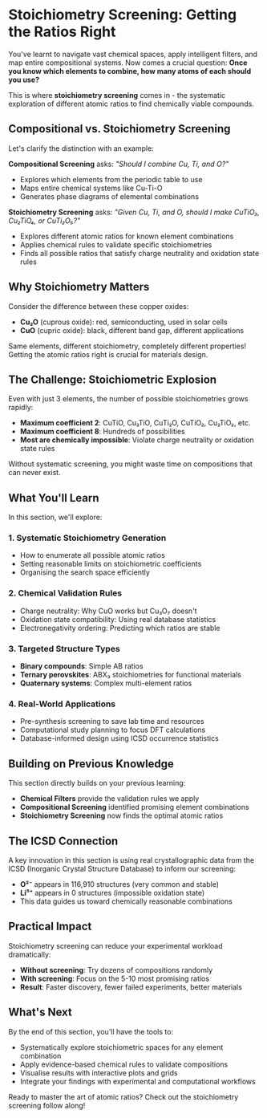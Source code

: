 # Stoichiometry Screening: Getting the Ratios Right

You've learnt to navigate vast chemical spaces, apply intelligent filters, and map entire compositional systems. Now comes a crucial question: **Once you know which elements to combine, how many atoms of each should you use?**

This is where **stoichiometry screening** comes in - the systematic exploration of different atomic ratios to find chemically viable compounds.

## Compositional vs. Stoichiometry Screening

Let's clarify the distinction with an example:

**Compositional Screening** asks: *"Should I combine Cu, Ti, and O?"*
- Explores which elements from the periodic table to use
- Maps entire chemical systems like Cu-Ti-O
- Generates phase diagrams of elemental combinations

**Stoichiometry Screening** asks: *"Given Cu, Ti, and O, should I make CuTiO₃, Cu₂TiO₄, or CuTi₂O₅?"*
- Explores different atomic ratios for known element combinations
- Applies chemical rules to validate specific stoichiometries
- Finds all possible ratios that satisfy charge neutrality and oxidation state rules

## Why Stoichiometry Matters

Consider the difference between these copper oxides:
- **Cu₂O** (cuprous oxide): red, semiconducting, used in solar cells
- **CuO** (cupric oxide): black, different band gap, different applications

Same elements, different stoichiometry, completely different properties! Getting the atomic ratios right is crucial for materials design.

## The Challenge: Stoichiometric Explosion

Even with just 3 elements, the number of possible stoichiometries grows rapidly:
- **Maximum coefficient 2**: CuTiO, Cu₂TiO, CuTi₂O, CuTiO₂, Cu₂TiO₂, etc.
- **Maximum coefficient 8**: Hundreds of possibilities
- **Most are chemically impossible**: Violate charge neutrality or oxidation state rules

Without systematic screening, you might waste time on compositions that can never exist.

## What You'll Learn

In this section, we'll explore:

### 1. **Systematic Stoichiometry Generation**
- How to enumerate all possible atomic ratios
- Setting reasonable limits on stoichiometric coefficients
- Organising the search space efficiently

### 2. **Chemical Validation Rules**
- Charge neutrality: Why CuO works but Cu₃O₇ doesn't
- Oxidation state compatibility: Using real database statistics
- Electronegativity ordering: Predicting which ratios are stable

### 3. **Targeted Structure Types**
- **Binary compounds**: Simple AB ratios
- **Ternary perovskites**: ABX₃ stoichiometries for functional materials
- **Quaternary systems**: Complex multi-element ratios

### 4. **Real-World Applications**
- Pre-synthesis screening to save lab time and resources
- Computational study planning to focus DFT calculations
- Database-informed design using ICSD occurrence statistics

## Building on Previous Knowledge

This section directly builds on your previous learning:
- **Chemical Filters** provide the validation rules we apply
- **Compositional Screening** identified promising element combinations
- **Stoichiometry Screening** now finds the optimal atomic ratios

## The ICSD Connection

A key innovation in this section is using real crystallographic data from the ICSD (Inorganic Crystal Structure Database) to inform our screening:
- **O²⁻** appears in 116,910 structures (very common and stable)
- **Li⁵⁺** appears in 0 structures (impossible oxidation state)
- This data guides us toward chemically reasonable combinations

## Practical Impact

Stoichiometry screening can reduce your experimental workload dramatically:
- **Without screening**: Try dozens of compositions randomly
- **With screening**: Focus on the 5-10 most promising ratios
- **Result**: Faster discovery, fewer failed experiments, better materials

## What's Next

By the end of this section, you'll have the tools to:
- Systematically explore stoichiometric spaces for any element combination
- Apply evidence-based chemical rules to validate compositions
- Visualise results with interactive plots and grids
- Integrate your findings with experimental and computational workflows

Ready to master the art of atomic ratios? Check out the stoichiometry screening follow along!